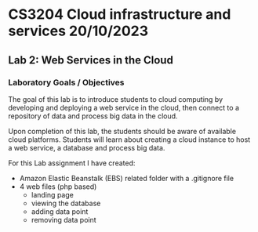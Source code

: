 # CS3204 Cloud infrastructure and services 20/10/2023

## Lab 2: Web Services in the Cloud

### Laboratory Goals / Objectives
The goal of this lab is to introduce students to cloud computing by developing and deploying a web service in the cloud, then connect to a repository of data and process big data in the cloud.

Upon completion of this lab, the students should be aware of available cloud platforms. Students will learn about creating a cloud instance to host a web service, a database and process big data.

For this Lab assignment I have created:

- Amazon Elastic Beanstalk (EBS) related folder with a .gitignore file
- 4 web files (php based)
    - landing page
    - viewing the database
    - adding data point
    - removing data point